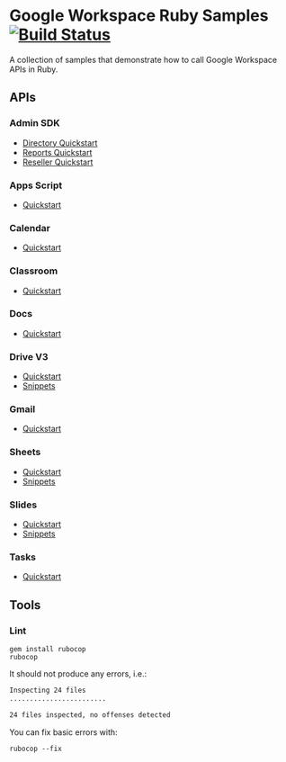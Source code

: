 # Google Workspace Ruby Samples [![Build Status](https://travis-ci.org/googleworkspace/ruby-samples.svg?branch=master)](https://travis-ci.org/googleworkspace/ruby-samples)

A collection of samples that demonstrate how to call Google Workspace APIs in Ruby.

## APIs

### Admin SDK

- [Directory Quickstart](https://developers.google.com/admin-sdk/directory/v1/quickstart/ruby)
- [Reports Quickstart](https://developers.google.com/admin-sdk/reports/v1/quickstart/ruby)
- [Reseller Quickstart](https://developers.google.com/admin-sdk/reseller/v1/quickstart/ruby)

### Apps Script

- [Quickstart](https://developers.google.com/apps-script/api/quickstart/ruby)

### Calendar

- [Quickstart](https://developers.google.com/google-apps/calendar/quickstart/ruby)

### Classroom

- [Quickstart](https://developers.google.com/classroom/quickstart/ruby)

### Docs

- [Quickstart](https://developers.google.com/docs/api/quickstart/ruby)

### Drive V3

- [Quickstart](https://developers.google.com/drive/v3/web/quickstart/ruby)
- [Snippets](https://developers.google.com/drive/v3/web/about-sdk)

### Gmail

- [Quickstart](https://developers.google.com/gmail/api/quickstart/ruby)

### Sheets

- [Quickstart](https://developers.google.com/sheets/api/quickstart/ruby)
- [Snippets](https://developers.google.com/sheets/api/guides/concepts)

### Slides

- [Quickstart](https://developers.google.com/slides/quickstart/ruby)
- [Snippets](https://developers.google.com/slides/how-tos/overview)

### Tasks

- [Quickstart](https://developers.google.com/google-apps/tasks/quickstart/ruby)

## Tools

### Lint

```
gem install rubocop
rubocop
```

It should not produce any errors, i.e.:

```sh
Inspecting 24 files
........................

24 files inspected, no offenses detected
```

You can fix basic errors with:

```
rubocop --fix
```
